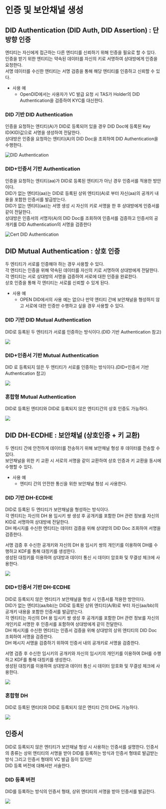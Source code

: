 <!-- 개별 문서는 향후에 병합될 수 있으므로, 목차는 사용하지 않습니다. -->

# 인증 및 보안채널 생성
## DID Authentication (DID Auth, DID Assertion) : 단방향 인증
엔티티는 자신에게 접근하는 다른 엔티티를 신뢰하기 위해 인증을 필요로 할 수 있다.<br>
인증을 받기 위한 엔티티는 약속된 데이터를 자신의 키로 서명하여 상대방에게 인증을 요청한다.<br>
서명 데이터를 수신한 엔티티는 서명 검증을 통해 해당 엔티티를 인증하고 신뢰할 수 있다.
- 사용 예
    - OpenDID에서는 사용자가 VC 발급 요청 시 TAS가 Holder의 DID Authentication을 검증하여 KYC를 대신한다.
### DID 기반 DID Authentication
인증을 요청하는 엔티티(A)가 DID로 등록되어 있을 경우 DID Doc에 등록된 Key ID(KID)값으로 서명을 생성하여 전달한다.<br>
상대방은 인증을 요청하는 엔티티(A)의 DID Doc을 조회하여 DID Authentication을 수행한다.

![DID Authentication](./images/authentication_did.svg)

### DID+인증서 기반 Authentication
인증을 요청하는 엔티티(aa)가 DID로 등록된 엔티티가 아닌 경우 인증서를 적용한 방안이다.<br>
DID가 없는 엔티티(aa)는 DID로 등록된 상위 엔티티(A)로 부터 자신(aa)의 공개키 내용을 포함한 인증서를 발급받는다.<br>
DID가 없는 엔티티(aa)는 서명 생성 시 자신의 키로 서명을 한 후 상대방에게 인증서를 같이 전달한다.<br>
상대방은 인증서의 서명자(A)의 DID Doc를 조회하여 인증서를 검증하고 인증서의 공개키롤 DID Authentication의 서명을 검증한다

![Cert DID Authentication](./images/authentication_cert_did.svg)

## DID Mutual Authentication : 상호 인증
두 엔티티가 서로를 인증해야 하는 경우 사용할 수 있다.<br>
각 엔티티는 인증을 위해 약속된 데이터를 자신의 키로 서명하여 상대방에게 전달한다.<br>
각 엔티티는 서로 상대방의 서명을 검증하여 서로에 대한 인증을 완료한다.<br>
상호 인증을 통해 각 엔티티는 서로를 신뢰할 수 있게 된다.
- 사용 예
    - OPEN DID에서의 사용 예는 없으나 만약 엔티티 간에 보안채널을 형성하지 않고 서로에 대한 인증만 수행하고 싶을 경우 사용할 수 있다.

### DID 기반 DID Mutual Authentication
DID로 등록된 두 엔티티가 서로를 인증하는 방식이다.(DID 기반 Authentication 참고)

![](./images/authentication_did_mutual.svg)

### DID+인증서 기반 Mutual Authentication
DID 로 등록되지 않은 두 엔티티가 서로를 인증하는 방식이다.(DID+인증서 기반 Authentication 참고)

![](./images/authentication_cert_did_mutual.svg)

### 혼합형 Mutual Authentication
DID로 등록된 엔티티와 DID로 등록되지 않은 엔티티간의 상호 인증도 가능하다.

![](./images/authentication_mix_mutual.svg)


## DID DH-ECDHE : 보안채널 (상호인증 + 키 교환)
두 엔티티 간에 안전하게 데이터를 전송하기 위해 보안채널 형성 후 데이터를 전송할 수 있다.<br>
보안채널을 위한 키 교환 시 서로의 서명을 같이 교환하여 상호 인증과 키 교환을 동시에 수행할 수 있다.
- 사용 예
    - 엔티티 간의 안전한 통신을 위한 보안채널 형성 시 사용한다.

### DID 기반 DH-ECDHE
DID로 등록된 두 엔티티가 보안채널을 형성하는 방식이다.<br>
각 엔티티는 자신의 DH 용 임시키 쌍 생성 후 공개키를 포함한 DH 관련 정보를 자신의 KID로 서명하여 상대방에 전달한다.<br>
DH 메시지를 수신한 엔티티는 데이터 검증을 위해 상대방의 DID Doc 조회하여 서명을 검증한다.<br>

서명 검증 후 수신한 공개키와 자신의 DH 용 임시키 쌍의 개인키를 이용하여 DH를 수행하고 KDF를 통해 대칭키를 생성한다.<br>
생성된 대칭키를 이용하여 상대방과 데이터 통신 시 데이터 암호화 및 무결성 체크에 사용한다.<br>

![](./images/authentication_did_dh_ecdhe.svg)

### DID+인증서 기반 DH-ECDHE
DID로 등록되지 않은 엔티티가 보안채널을 형성 시 인증서를 적용한 방안이다.<br>
DID가 없는 엔티티(aa/bb)는 DID로 등록된 상위 엔티티(A/B)로 부터 자신(aa/bb)의 공개키 내용을 포함한 인증서를 발급받는다.<br>
각 엔티티는 자신의 DH 용 임시키 쌍 생성 후 공개키를 포함한 DH 관련 정보를 자신의 개인키로 서명한 후 인증서를 포함하여 상대방에게 같이 전달한다.<br>
DH 메시지를 수신한 엔티티는 인증서 검증을 위해 상대방의 상위 엔티티의 DID Doc 조회하여 서명을 검증한다.<br>
DH 메시지 서명을 검증하기 위하여 인증서 내의 공개키로 서명을 검증한다.<br>

서명 검증 후 수신한 임시키의 공개키와 자신의 임시키의 개인키를 이용하여 DH를 수행하고 KDF를 통해 대칭키를 생성한다.<br>
생성된 대칭키를 이용하여 상대방과 데이터 통신 시 데이터 암호화 및 무결성 체크에 사용한다.

![](./images/authentication_cert_did_dh.svg)

### 혼합형 DH
DID로 등록된 엔티티와 DID로 등록되지 않은 엔티티 간의 DH도 가능하다.

![](./images/authentication_mix_did_dh.svg)


## 인증서
DID로 등록되지 않은 엔티티가 보안채널 형성 시 사용하는 인증서를 설명한다.
인증서의 종류는 상위 엔티티의 서명을 받아 DID를 등록하는 방식과 인증서 형태로 발급받는 방식 그리고 인증서 형태의 VC 발급 등이 있지만<br>
DID 등록 버전에 대해서만 서술한다.

### DID 등록 버전
DID를 등록하는 방식의 인증서 형태, 상위 엔티티의 서명을 받아 인증서를 발급한다.<br>

![](./images/authentication_device_key_did.svg)
